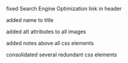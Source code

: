 fixed Search Engine Optimization link in header

added name to title

added alt attributes to all images

added notes above all css elements

consolidated several redundant css elements
